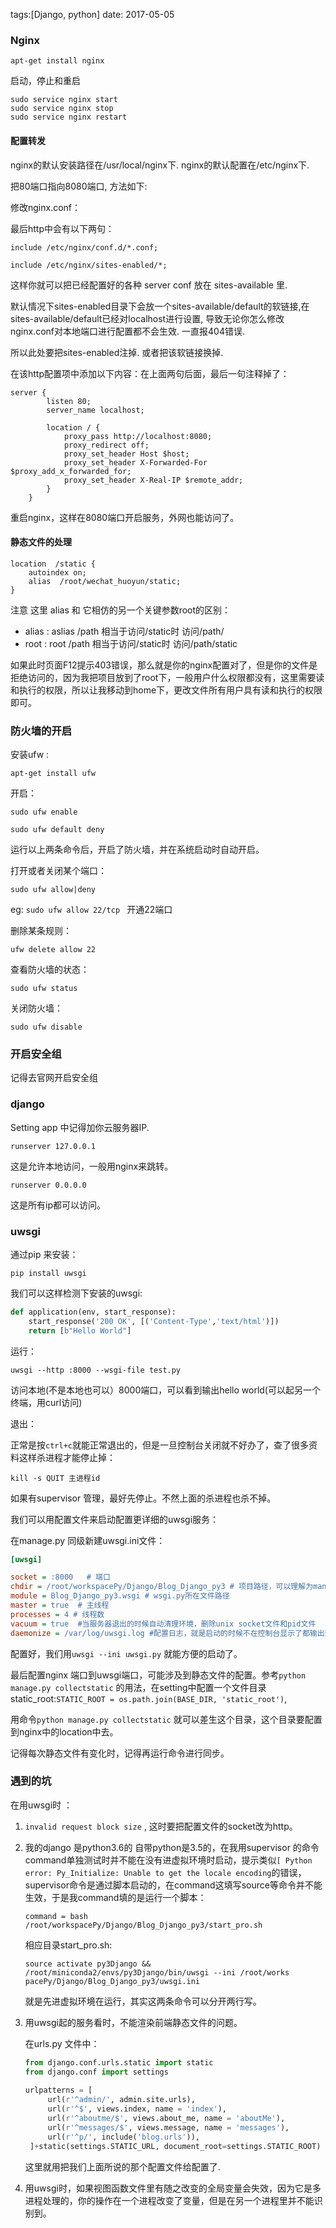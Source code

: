 tags:[Django, python]  date: 2017-05-05

### Nginx

`apt-get install nginx`

启动，停止和重启

```
sudo service nginx start
sudo service nginx stop
sudo service nginx restart
```

#### 配置转发

nginx的默认安装路径在/usr/local/nginx下. 
nginx的默认配置在/etc/nginx下.

把80端口指向8080端口, 方法如下:

修改nginx.conf：

最后http中会有以下两句：

`include /etc/nginx/conf.d/*.conf;`

`include /etc/nginx/sites-enabled/*;`

这样你就可以把已经配置好的各种 server conf 放在 sites-available 里.

默认情况下sites-enabled目录下会放一个sites-available/default的软链接,在sites-available/default已经对localhost进行设置, 导致无论你怎么修改nginx.conf对本地端口进行配置都不会生效. 一直报404错误.

所以此处要把sites-enabled注掉. 或者把该软链接换掉.



在该http配置项中添加以下内容：在上面两句后面，最后一句注释掉了：

```
server {
        listen 80;
        server_name localhost;

        location / {
            proxy_pass http://localhost:8080;
            proxy_redirect off;
            proxy_set_header Host $host;
            proxy_set_header X-Forwarded-For $proxy_add_x_forwarded_for;
            proxy_set_header X-Real-IP $remote_addr;
        }
    }
```

重启nginx，这样在8080端口开启服务，外网也能访问了。



#### 静态文件的处理

```nginx
location  /static {  
    autoindex on;  
    alias  /root/wechat_huoyun/static;  
} 
```

注意 这里 alias 和 它相仿的另一个关键参数root的区别：

* alias :  aslias /path  相当于访问/static时 访问/path/
* root :   root  /path   相当于访问/static时 访问/path/static



如果此时页面F12提示403错误，那么就是你的nginx配置对了，但是你的文件是拒绝访问的，因为我把项目放到了root下，一般用户什么权限都没有，这里需要读和执行的权限，所以让我移动到home下，更改文件所有用户具有读和执行的权限即可。






### 防火墙的开启

安装ufw :

`apt-get install ufw`

开启：

`sudo ufw enable`

 `sudo ufw default deny`

运行以上两条命令后，开启了防火墙，并在系统启动时自动开启。

打开或者关闭某个端口：

`sudo ufw allow|deny `

eg: `sudo ufw allow 22/tcp `       开通22端口

删除某条规则：

```
ufw delete allow 22
```

查看防火墙的状态：

`sudo ufw status`

关闭防火墙：

`sudo ufw disable`



### 开启安全组

记得去官网开启安全组



### django

Setting app 中记得加你云服务器IP.

`runserver 127.0.0.1`

这是允许本地访问，一般用nginx来跳转。

`runserver 0.0.0.0` 

这是所有ip都可以访问。



### uwsgi

通过pip 来安装：

`pip install uwsgi`

我们可以这样检测下安装的uwsgi:

```python
def application(env, start_response):
    start_response('200 OK', [('Content-Type','text/html')])
    return [b"Hello World"]
```

运行：

`uwsgi --http :8000 --wsgi-file test.py`

访问本地(不是本地也可以）8000端口，可以看到输出hello world(可以起另一个终端，用curl访问)



退出：

正常是按`ctrl+c`就能正常退出的，但是一旦控制台关闭就不好办了，查了很多资料这样杀进程才能停止掉：

`kill -s QUIT 主进程id` 

如果有supervisor 管理，最好先停止。不然上面的杀进程也杀不掉。



我们可以用配置文件来启动配置更详细的uwsgi服务：

在manage.py 同级新建uwsgi.ini文件：

```ini
[uwsgi]

socket = :8000   # 端口
chdir = /root/workspacePy/Django/Blog_Django_py3 # 项目路径，可以理解为manage.py所在路径
module = Blog_Django_py3.wsgi # wsgi.py所在文件路径
master = true  # 主线程
processes = 4 # 线程数
vacuum = true  #当服务器退出的时候自动清理环境，删除unix socket文件和pid文件
daemonize = /var/log/uwsgi.log #配置日志，就是启动的时候不在控制台显示了都输出到日志去了。
```

配置好，我们用`uwsgi --ini uwsgi.py` 就能方便的启动了。



最后配置nginx 端口到uwsgi端口，可能涉及到静态文件的配置。参考`python manage.py collectstatic` 的用法，在setting中配置一个文件目录static_root:`STATIC_ROOT = os.path.join(BASE_DIR, 'static_root')`,

用命令`python manage.py collectstatic` 就可以差生这个目录，这个目录要配置到nginx中的location中去。

记得每次静态文件有变化时，记得再运行命令进行同步。



### 遇到的坑

在用uwsgi时 ：

1. `invalid request block size`   , 这时要把配置文件的socket改为http。

2. 我的django 是python3.6的 自带python是3.5的，在我用supervisor 的命令command单独测试时并不能在没有进虚拟环境时启动，提示类似`[ Python error: Py_Initialize: Unable to get the locale encoding`的错误，supervisor命令是通过脚本启动的，在command这填写source等命令并不能生效，于是我command填的是运行一个脚本：

   ```
   command = bash /root/workspacePy/Django/Blog_Django_py3/start_pro.sh
   ```

   相应目录start_pro.sh:

   ```
   source activate py3Django && /root/miniconda2/envs/py3Django/bin/uwsgi --ini /root/works    pacePy/Django/Blog_Django_py3/uwsgi.ini
   ```

   就是先进虚拟环境在运行，其实这两条命令可以分开两行写。

3. 用uwsgi起的服务看时，不能渲染前端静态文件的问题。

   在urls.py 文件中：

   ```python
   from django.conf.urls.static import static
   from django.conf import settings
    
   urlpatterns = [
        url(r'^admin/', admin.site.urls),
        url(r'^$', views.index, name = 'index'),
        url(r'^aboutme/$', views.about_me, name = 'aboutMe'),
        url(r'^messages/$', views.message, name = 'messages'),
        url(r'^p/', include('blog.urls')),
    ]+static(settings.STATIC_URL, document_root=settings.STATIC_ROOT)
   ```

   这里就用把我们上面所说的那个配置文件给配置了.

4. 用uwsgi时，如果视图函数文件里有随之改变的全局变量会失效，因为它是多进程处理的，你的操作在一个进程改变了变量，但是在另一个进程里并不能识别到。 